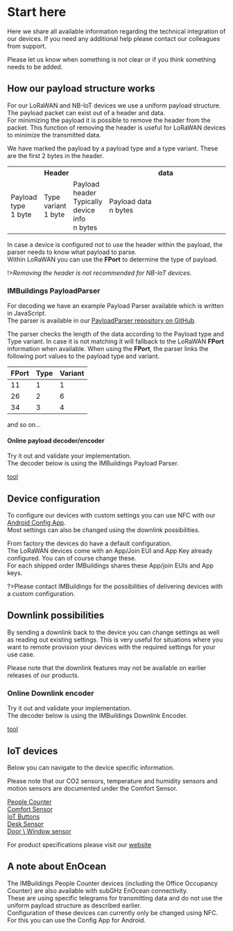 # Start here

Here we share all available information regarding the technical integration of our devices.
If you need any additional help please contact our colleagues from support.

Please let us know when something is not clear or if you think something needs to be added.

## How our payload structure works
For our LoRaWAN and NB-IoT devices we use a uniform payload structure. The payload packet can exist out of a header and data.<br>
For minimizing the payload it is possible to remove the header from the packet. This function of removing the header is useful for LoRaWAN devices to minimize the transmitted data.

We have marked the payload by a payload type and a type variant. These are the first 2 bytes in the header.

<table>
<tr>
    <th class="payload-header" colspan="3">Header</td>
    <th class="payload-data" width="300">data</td>
</tr>
<tr class="table-details">
    <td>Payload<br>type<br>1 byte</td>
    <td >Type<br>variant<br>1 byte</td>
    <td>Payload header<br>Typically device info<br>n bytes</td>
    <td>Payload data<br>n bytes</td>
</tr>
</table>

In case a device is configured not to use the header within the payload, the parser needs to know what payload to parse.<br>
Within LoRaWAN you can use the **FPort** to determine the type of payload.

!>*Removing the header is not recommended for NB-IoT devices.*

### IMBuildings PayloadParser
For decoding we have an example Payload Parser available which is written in JavaScript.\
The parser is available in our [PayloadParser repository on GitHub](https://github.com/IMBUILDINGS/PayloadParser).

The parser checks the length of the data according to the Payload type and Type variant. In case it is not matching it will fallback to the LoRaWAN **FPort** information when available.
When using the **FPort**, the parser links the following port values to the payload type and variant.

|FPort|Type|Variant|
|-----|----|-------|
|11|1|1|
|26|2|6|
|34|3|4|
and so on...

#### Online payload decoder/encoder
Try it out and validate your implementation.<br>
The decoder below is using the IMBuildings Payload Parser.

[tool](./decoder-encoder.html ':include type=iframe  min-height=200px')

## Device configuration
To configure our devices with custom settings you can use NFC with our [Android Config App](https://support.imbuildings.com/Config-App).<br>
Most settings can also be changed using the downlink possibilities.

From factory the devices do have a default configuration.<br>
The LoRaWAN devices come with an App/Join EUI and App Key already configured. You can of course change these.<br>
For each shipped order IMBuildings shares these App/join EUIs and App keys.

?>Please contact IMBuildings for the possibilities of delivering devices with a custom configuration.

## Downlink possibilities
By sending a downlink back to the device you can change settings as well as reading out existing settings. This is very useful for situations where you want to remote provision your devices with the required settings for your use case.

Please note that the downlink features may not be available on earlier releases of our products.

### Online Downlink encoder
Try it out and validate your implementation.<br>
The decoder below is using the IMBuildings Downlink Encoder.

[tool](./downlink.html ':include type=iframe  min-height=200px')

## IoT devices
Below you can navigate to the device specific information.

Please note that our CO2 sensors, temperature and humidity sensors and motion sensors are documented under the Comfort Sensor.

[People Counter](./reference-guide/people-counter/)<br>
[Comfort Sensor](./reference-guide/comfort-sensor/)<br>
[IoT Buttons](./reference-guide/buttons/)<br>
[Desk Sensor](./reference-guide/desk-sensor/)<br>
[Door \ Window sensor]()

For product specifications please visit our [website](https://www.imbuildings.com)

## A note about EnOcean
The IMBuildings People Counter devices (including the Office Occupancy Counter) are also available with subGHz EnOcean connectivity.\
These are using specific telegrams for transmitting data and do not use the uniform payload structure as described earlier.\
Configuration of these devices can currently only be changed using NFC. For this you can use the Config App for Android.
